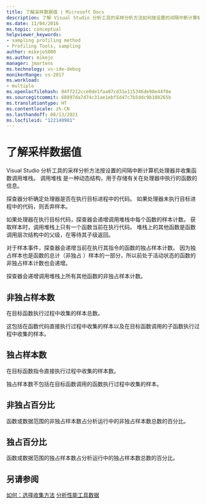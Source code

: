 ```yaml
---
title: 了解采样数据值 | Microsoft Docs
description: 了解 Visual Studio 分析工具的采样分析方法如何按设置的间隔中断计算机处理器并收集函数调用堆栈。
ms.date: 11/04/2016
ms.topic: conceptual
helpviewer_keywords:
- sampling profiling method
- Profiling Tools, sampling
author: mikejo5000
ms.author: mikejo
manager: jmartens
ms.technology: vs-ide-debug
monikerRange: vs-2017
ms.workload:
- multiple
ms.openlocfilehash: 04ff212cce0de1faa07cd31e115346de98e44f0e
ms.sourcegitcommit: 68897da7d74c31ae1ebf5d47c7b5ddc9b108265b
ms.translationtype: HT
ms.contentlocale: zh-CN
ms.lasthandoff: 08/13/2021
ms.locfileid: "122140981"
---
```

# <a name="understand-sampling-data-values"></a>了解采样数据值

Visual Studio 分析工具的采样分析方法按设置的间隔中断计算机处理器并收集函数调用堆栈。 调用堆栈  是一种动态结构，用于存储有关在处理器中执行的函数的信息。

探查器分析确定处理器是否在执行目标进程中的代码。 如果处理器未执行目标进程中的代码，则丢弃样本。

如果处理器在执行目标代码，探查器会递增调用堆栈中每个函数的样本计数。 获取样本时，调用堆栈上只有一个函数当前在执行代码。 堆栈上的其他函数是函数调用层次结构中的父级，在等待其子级返回。

对于样本事件，探查器会递增当前在执行其指令的函数的独占样本计数。 因为独占样本也是函数的总计（非独占  ）样本的一部分，所以前处于活动状态的函数的非独占样本计数也会递增。

 探查器会递增调用堆栈上所有其他函数的非独占样本计数。

## <a name="inclusive-samples"></a>非独占样本数

在目标函数执行过程中收集的样本总数。

这包括在函数代码直接执行过程中收集的样本以及在目标函数调用的子函数执行过程中收集的样本。

## <a name="exclusive-samples"></a>独占样本数

在目标函数指令直接执行过程中收集的样本数。

独占样本数不包括在目标函数调用的函数执行过程中收集的样本。

## <a name="inclusive-percent"></a>非独占百分比

函数或数据范围的非独占样本数占分析运行中的非独占样本数总数的百分比。

## <a name="exclusive-percent"></a>独占百分比

函数或数据范围的独占样本数占分析运行中的独占样本数总数的百分比。

## <a name="see-also"></a>另请参阅

[如何：选择收集方法](../profiling/how-to-choose-collection-methods.md)
[分析性能工具数据](../profiling/analyzing-performance-tools-data.md)

